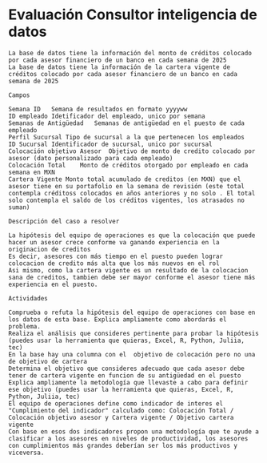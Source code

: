 # 	Evaluación Consultor inteligencia de datos
		
	La base de datos tiene la información del monto de créditos colocado por cada asesor financiero de un banco en cada semana de 2025	
	La base de datos tiene la información de la cartera vigente de créditos colocado por cada asesor financiero de un banco en cada semana de 2025	
		
	Campos	
		
	Semana ID	Semana de resultados en formato yyyyww
	ID empleado	Idetificador del empleado, unico por semana
	Semanas de Antigüedad	Semanas de antigüedad en el puesto de cada empleado
	Perfil Sucursal	Tipo de sucursal a la que pertenecen los empleados
	ID Sucursal	Identificador de sucursal, unico por sucursal
	Colocación objetivo Asesor	Objetivo de monto de credito colocado por asesor (dato personalizado para cada empleado)
	Colocación Total	Monto de créditos otorgado por empleado en cada semana en MXN
	Cartera Vigente	Monto total acumulado de creditos (en MXN) que el asesor tiene en su portafolio en la semana de revisión (este total contempla créditoss colocados en años anteriores y no solo . El total solo contempla el saldo de los créditos vigentes, los atrasados no suman)
		
	Descripción del caso a resolver	
		
	La hipótesis del equipo de operaciones es que la colocación que puede hacer un asesor crece conforme va ganando experiencia en la originacion de creditos	
	Es decir, asesores con más tiempo en el puesto pueden lograr colocacion de credito más alta que los más nuevos en el rol	
	Asi mismo, como la cartera vigente es un resultado de la colocacion sana de creditos, tambien debe ser mayor conforme el asesor tiene más experiencia en el puesto.	
		
	Actividades	
		
	Comprueba o refuta la hipótesis del equipo de operaciones con base en los datos de esta base. Explica ampliamente como abordarás el problema.	
	Realiza el análisis que consideres pertinente para probar la hipótesis (puedes usar la herramienta que quieras, Excel, R, Python, Juliia, tec)	
	En la base hay una columna con el  objetivo de colocación pero no una de objetivo de cartera	
	Determina el objetivo que consideres adecuado que cada asesor debe tener de cartera vigente en funcion de su antigüedad en el puesto	
	Explica ampliamente la metodología que llevaste a cabo para definir ese objetivo (puedes usar la herramienta que quieras, Excel, R, Python, Juliia, tec)	
	El equipo de operaciones define como indicador de interes el "Cumplimiento del indicador" calculado como: Colocación Total / Colocación objetivo asesor y Cartera vigente / Objetivo cartera vigente	
	Con base en esos dos indicadores propon una metodología que te ayude a clasificar a los asesores en niveles de productividad, los asesores con cumplimientos más grandes deberían ser los más productivos y viceversa.	

